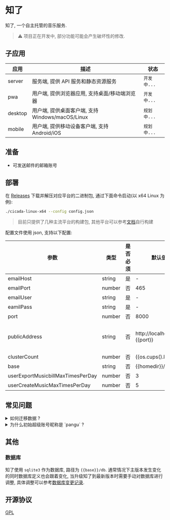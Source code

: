# 知了

知了, 一个自主托管的音乐服务.

> ⚠️ 项目正在开发中, 部分功能可能会产生破坏性的修改.

## 子应用

| 应用    | 描述                                             | 状态        |
| ------- | ------------------------------------------------ | ----------- |
| server  | 服务端, 提供 API 服务和静态资源服务              | `开发中...` |
| pwa     | 用户端, 提供浏览器应用, 支持桌面/移动端浏览器    | `开发中...` |
| desktop | 用户端, 提供桌面客户端, 支持 Windows/macOS/Linux | `规划中...` |
| mobile  | 用户端, 提供移动设备客户端, 支持 Android/iOS     | `规划中...` |

## 准备

- 可发送邮件的邮箱账号

## 部署

在 [Releases](https://github.com/mebtte/cicada/releases) 下载并解压对应平台的二进制包, 通过下面命令启动(以 x64 Linux 为例):

```sh
./cicada-linux-x64 --config config.json
```

> 目前只提供了几种主流平台的构建包, 其他平台可以参考[文档](./docs/build.md)自行构建

配置文件使用 json, 支持以下配置:

| 参数                              | 类型   | 是否必须 | 默认值                    | 描述                                                                               |
| --------------------------------- | ------ | -------- | ------------------------- | ---------------------------------------------------------------------------------- |
| emailHost                         | string | 是       | -                         | 发信邮箱域名                                                                       |
| emailPort                         | number | 否       | 465                       | 发信邮箱端口                                                                       |
| emailUser                         | string | 是       | -                         | 发信邮箱账号                                                                       |
| eamilPass                         | string | 是       | -                         | 发信邮箱密码                                                                       |
| port                              | number | 否       | 8000                      | 提供服务的端口                                                                     |
| publicAddress                     | string | 否       | http://localhost:{{port}} | **实际**暴露服务的地址, 比如 nginx 反向代理通过 https://cicada.mebtte.com 暴露服务 |
| clusterCount                      | number | 否       | {{os.cups().length}}      | 服务进程数量                                                                       |
| base                              | string | 否       | {{homedir}}/cicada        | 数据存放目录                                                                       |
| userExportMusicbillMaxTimesPerDay | number | 否       | 3                         | 用户每天导出乐单最大次数                                                           |
| userCreateMusicMaxTimesPerDay     | number | 否       | 5                         | 用户每天创建音乐最大次数                                                           |

## 常见问题

<details>
  <summary>如何迁移数据 ?</summary>

知了所有数据都位于 `{{base}}` 目录下, 将 `{{base}}` 目录复制或者移动即可完成迁移.

</details>

<details>
  <summary>为什么初始超级账号昵称是 `pangu` ?</summary>

`pangu` === `盘古`.

</details>

## 其他

### 数据库

知了使用 `sqlite3` 作为数据库, 路径为 `{{base}}/db`. 通常情况下主版本发生变化的同时数据库定义也会跟着变化, 当升级知了到最新版本时需要手动对数据库进行调整, 具体调整可以参考[数据库变更记录](./docs/db.md).

## 开源协议

[GPL](./license)
